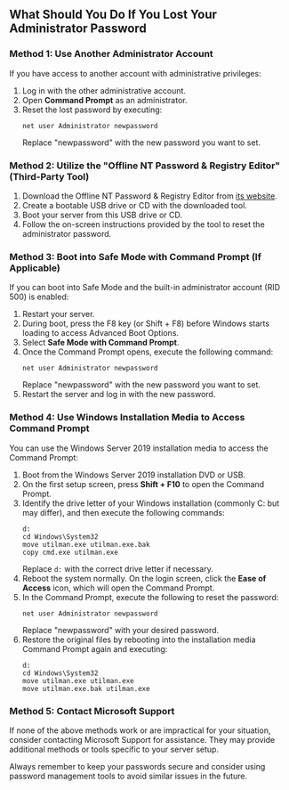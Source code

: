 ## What Should You Do If You Lost Your Administrator Password 

### Method 1: Use Another Administrator Account
If you have access to another account with administrative privileges:
1. Log in with the other administrative account.
2. Open **Command Prompt** as an administrator.
3. Reset the lost password by executing:
   ```shell
   net user Administrator newpassword
   ```
   Replace "newpassword" with the new password you want to set.

### Method 2: Utilize the "Offline NT Password & Registry Editor" (Third-Party Tool)
1. Download the Offline NT Password & Registry Editor from [its website](http://pogostick.net/~pnh/ntpasswd/).
2. Create a bootable USB drive or CD with the downloaded tool.
3. Boot your server from this USB drive or CD.
4. Follow the on-screen instructions provided by the tool to reset the administrator password.

### Method 3: Boot into Safe Mode with Command Prompt (If Applicable)
If you can boot into Safe Mode and the built-in administrator account (RID 500) is enabled:
1. Restart your server.
2. During boot, press the F8 key (or Shift + F8) before Windows starts loading to access Advanced Boot Options.
3. Select **Safe Mode with Command Prompt**.
4. Once the Command Prompt opens, execute the following command:
   ```shell
   net user Administrator newpassword
   ```
   Replace "newpassword" with the new password you want to set.
5. Restart the server and log in with the new password.

### Method 4: Use Windows Installation Media to Access Command Prompt
You can use the Windows Server 2019 installation media to access the Command Prompt:
1. Boot from the Windows Server 2019 installation DVD or USB.
2. On the first setup screen, press **Shift + F10** to open the Command Prompt.
3. Identify the drive letter of your Windows installation (commonly C: but may differ), and then execute the following commands:
   ```shell
   d:
   cd Windows\System32
   move utilman.exe utilman.exe.bak
   copy cmd.exe utilman.exe
   ```
   Replace `d:` with the correct drive letter if necessary.
4. Reboot the system normally. On the login screen, click the **Ease of Access** icon, which will open the Command Prompt.
5. In the Command Prompt, execute the following to reset the password:
   ```shell
   net user Administrator newpassword
   ```
   Replace "newpassword" with your desired password.
6. Restore the original files by rebooting into the installation media Command Prompt again and executing:
   ```shell
   d:
   cd Windows\System32
   move utilman.exe utilman.exe
   move utilman.exe.bak utilman.exe
   ```

### Method 5: Contact Microsoft Support
If none of the above methods work or are impractical for your situation, consider contacting Microsoft Support for assistance. They may provide additional methods or tools specific to your server setup.

Always remember to keep your passwords secure and consider using password management tools to avoid similar issues in the future.
